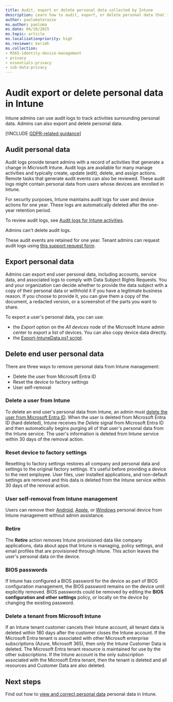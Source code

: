 ```yaml
---
title: Audit, export or delete personal data collected by Intune
description: Learn how to audit, export, or delete personal data that is collected by Intune.
author: paolomatarazzo
ms.author: paoloma
ms.date: 04/10/2025
ms.topic: article
ms.localizationpriority: high
ms.reviewer: kerimh
ms.collection:
- M365-identity-device-management
- privacy
- essentials-privacy
- sub-data-privacy
---
```


# Audit export or delete personal data in Intune

Intune admins can use audit logs to track activities surrounding personal data. Admins can also export and delete personal data.

[!INCLUDE [GDPR-related guidance](../includes/gdpr-intro-sentence.md)]

## Audit personal data

Audit logs provide tenant admins with a record of activities that generate a change in Microsoft Intune. Audit logs are available for many manage activities and typically create, update (edit), delete, and assign actions. Remote tasks that generate audit events can also be reviewed. These audit logs might contain personal data from users whose devices are enrolled in Intune.

For security purposes, Intune maintains audit logs for user and device actions for one year. These logs are automatically deleted after the one-year retention period.

To review audit logs, see [Audit logs for Intune activities](../fundamentals/monitor-audit-logs.md).

Admins can't delete audit logs.

These audit events are retained for one year. Tenant admins can request audit logs using [this support request form](https://privacy.microsoft.com/en-US/privacy-questions?).

## Export personal data

Admins can export end user personal data, including accounts, service data, and associated logs to comply with Data Subject Rights Requests. You and your organization can decide whether to provide the data subject with a copy of their personal data or withhold it if you have a legitimate business reason. If you choose to provide it, you can give them a copy of the document, a redacted version, or a screenshot of the parts you want to share.

To export a user's personal data, you can use:

- the *Export* option on the *All devices* node of the Microsoft Intune admin center to export a list of devices. You can also copy device data directly.
- the [Export-IntuneData.ps1 script](https://aka.ms/intunedataexport).

## Delete end user personal data

There are three ways to remove personal data from Intune management:

- Delete the user from Microsoft Entra ID
- Reset the device to factory settings
- User self-removal

### Delete a user from Intune

To delete an end user's personal data from Intune, an admin must [delete the user from Microsoft Entra ID](/azure/active-directory/fundamentals/add-users-azure-active-directory#delete-a-user). When the user is deleted from Microsoft Entra ID (hard deleted), Intune receives the *Delete* signal from Microsoft Entra ID and then automatically begins purging all of that user's personal data from the Intune service. The user's information is deleted from Intune service within 30 days of the removal action.

### Reset device to factory settings

Resetting to factory settings restores all company and personal data and settings to the original factory settings. It's useful before providing a device to the next employee. User files, user installed applications, and non-default settings are removed and this data is deleted from the Intune service within 30 days of the removal action.

### User self-removal from Intune management

Users can remove their [Android](../user-help/unenroll-your-device-from-intune-android.md), [Apple](../user-help/unenroll-your-device-from-intune-ios.md), or [Windows](../user-help/unenroll-your-device-from-intune-windows.md) personal device from Intune management without admin assistance.

### Retire

The **Retire** action removes Intune provisioned data like company applications, data about apps that Intune is managing, policy settings, and email profiles that are provisioned through Intune. This action leaves the user's personal data on the device.

### BIOS passwords

If Intune has configured a BIOS password for the device as part of BIOS configuration management, the BIOS password remains on the device until explicitly removed. BIOS passwords could be removed by editing the **BIOS configuration and other settings** policy, or locally on the device by changing the existing password.

### Delete a tenant from Microsoft Intune

If an Intune tenant customer cancels their Intune account, all tenant data is deleted within 180 days after the customer closes the Intune account. If the Microsoft Entra tenant is associated with other Microsoft enterprise subscriptions (Azure, Microsoft 365), then only the Intune Customer Data is deleted. The Microsoft Entra tenant resource is maintained for use by the other subscriptions. If the Intune account is the only subscription associated with the Microsoft Entra tenant, then the tenant is deleted and all resources and Customer Data are also deleted.

## Next steps

Find out how to [view and correct personal data](privacy-data-view-correct.md) personal data in Intune.
